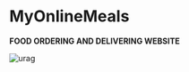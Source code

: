 # MyOnlineMeals

**FOOD ORDERING AND DELIVERING WEBSITE**

![urag](https://user-images.githubusercontent.com/64066948/94403855-a8435900-018b-11eb-818c-487afdb38107.png)
